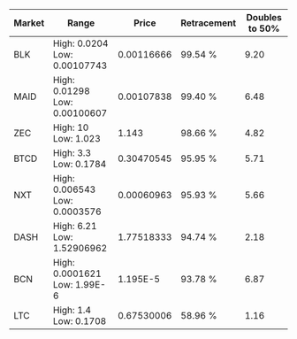 | Market | Range | Price| Retracement | Doubles to 50% |
| --- | --- | --- | --- | --- |
| BLK | High: 0.0204<br />Low: 0.00107743 | 0.00116666 | 99.54 % | 9.20 |
| MAID | High: 0.01298<br />Low: 0.00100607 | 0.00107838 | 99.40 % | 6.48 |
| ZEC | High: 10<br />Low: 1.023 | 1.143 | 98.66 % | 4.82 |
| BTCD | High: 3.3<br />Low: 0.1784 | 0.30470545 | 95.95 % | 5.71 |
| NXT | High: 0.006543<br />Low: 0.0003576 | 0.00060963 | 95.93 % | 5.66 |
| DASH | High: 6.21<br />Low: 1.52906962 | 1.77518333 | 94.74 % | 2.18 |
| BCN | High: 0.0001621<br />Low: 1.99E-6 | 1.195E-5 | 93.78 % | 6.87 |
| LTC | High: 1.4<br />Low: 0.1708 | 0.67530006 | 58.96 % | 1.16 |
